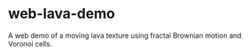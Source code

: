 # web-lava-demo
A web demo of a moving lava texture using fractal Brownian motion and Voronoi cells.
